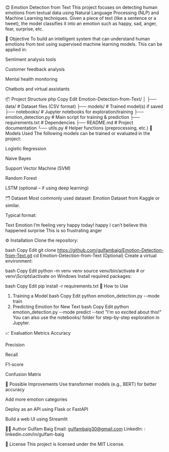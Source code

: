 😊 Emotion Detection from Text
This project focuses on detecting human emotions from textual data using Natural Language Processing (NLP) and Machine Learning techniques. Given a piece of text (like a sentence or a tweet), the model classifies it into an emotion such as happy, sad, anger, fear, surprise, etc.

🧠 Objective
To build an intelligent system that can understand human emotions from text using supervised machine learning models. This can be applied in:

Sentiment analysis tools

Customer feedback analysis

Mental health monitoring

Chatbots and virtual assistants

📦 Project Structure
php
Copy
Edit
Emotion-Detection-from-Text/
│
├── data/                        # Dataset files (CSV format)
├── models/                      # Trained model(s) if saved
├── notebooks/                   # Jupyter notebooks for exploration/training
├── emotion_detection.py         # Main script for training & prediction
├── requirements.txt             # Dependencies
├── README.md                    # Project documentation
└── utils.py                     # Helper functions (preprocessing, etc.)
🧪 Models Used
The following models can be trained or evaluated in the project:

Logistic Regression

Naive Bayes

Support Vector Machine (SVM)

Random Forest

LSTM (optional – if using deep learning)

🗂️ Dataset
Most commonly used dataset: Emotion Dataset from Kaggle or similar.

Typical format:

Text	Emotion
I’m feeling very happy today!	happy
I can’t believe this happened	surprise
This is so frustrating	anger

⚙️ Installation
Clone the repository:

bash
Copy
Edit
git clone https://github.com/gulfambaig/Emotion-Detection-from-Text.git
cd Emotion-Detection-from-Text
(Optional) Create a virtual environment:

bash
Copy
Edit
python -m venv venv
source venv/bin/activate  # or venv\Scripts\activate on Windows
Install required packages:

bash
Copy
Edit
pip install -r requirements.txt
🚀 How to Use
1. Training a Model
bash
Copy
Edit
python emotion_detection.py --mode train
2. Predicting Emotion for New Text
bash
Copy
Edit
python emotion_detection.py --mode predict --text "I'm so excited about this!"
You can also use the notebooks/ folder for step-by-step exploration in Jupyter.

📈 Evaluation Metrics
Accuracy

Precision

Recall

F1-score

Confusion Matrix

🔮 Possible Improvements
Use transformer models (e.g., BERT) for better accuracy

Add more emotion categories

Deploy as an API using Flask or FastAPI

Build a web UI using Streamlit

🙋‍♂️ Author
Gulfam Baig
Email: gulfambaig30@gmail.com
LinkedIn: : linkedin.com/in/gulfam-baig

📜 License
This project is licensed under the MIT License.

